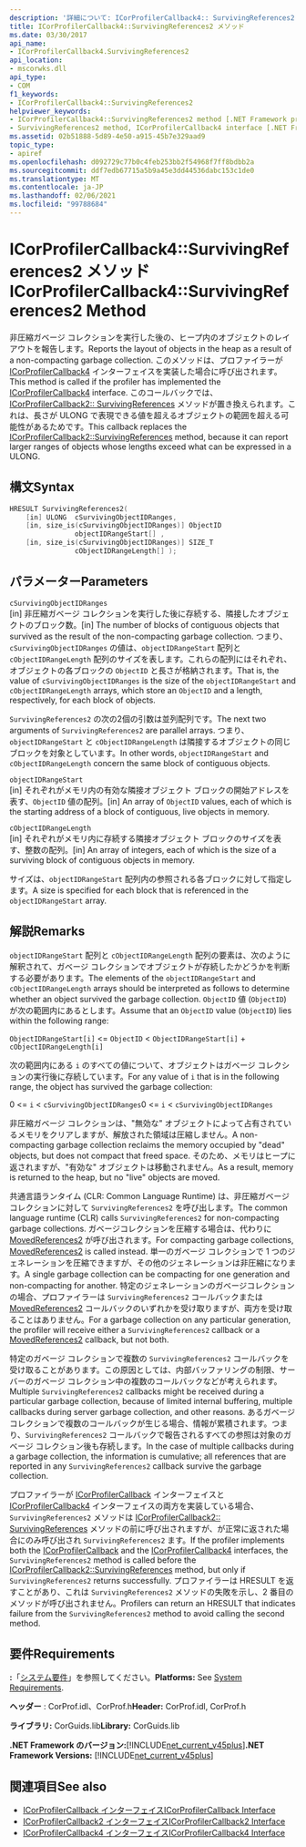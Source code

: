 ```yaml
---
description: '詳細について: ICorProfilerCallback4:: SurvivingReferences2 メソッド'
title: ICorProfilerCallback4::SurvivingReferences2 メソッド
ms.date: 03/30/2017
api_name:
- ICorProfilerCallback4.SurvivingReferences2
api_location:
- mscorwks.dll
api_type:
- COM
f1_keywords:
- ICorProfilerCallback4::SurvivingReferences2
helpviewer_keywords:
- ICorProfilerCallback4::SurvivingReferences2 method [.NET Framework profiling]
- SurvivingReferences2 method, ICorProfilerCallback4 interface [.NET Framework profiling]
ms.assetid: 02b51888-5d89-4e50-a915-45b7e329aad9
topic_type:
- apiref
ms.openlocfilehash: d092729c77b0c4feb253bb2f54968f7ff8bdbb2a
ms.sourcegitcommit: ddf7edb67715a5b9a45e3dd44536dabc153c1de0
ms.translationtype: MT
ms.contentlocale: ja-JP
ms.lasthandoff: 02/06/2021
ms.locfileid: "99788684"
---
```

# <a name="icorprofilercallback4survivingreferences2-method"></a><span data-ttu-id="1599c-103">ICorProfilerCallback4::SurvivingReferences2 メソッド</span><span class="sxs-lookup"><span data-stu-id="1599c-103">ICorProfilerCallback4::SurvivingReferences2 Method</span></span>

<span data-ttu-id="1599c-104">非圧縮ガベージ コレクションを実行した後の、ヒープ内のオブジェクトのレイアウトを報告します。</span><span class="sxs-lookup"><span data-stu-id="1599c-104">Reports the layout of objects in the heap as a result of a non-compacting garbage collection.</span></span> <span data-ttu-id="1599c-105">このメソッドは、プロファイラーが [ICorProfilerCallback4](icorprofilercallback4-interface.md) インターフェイスを実装した場合に呼び出されます。</span><span class="sxs-lookup"><span data-stu-id="1599c-105">This method is called if the profiler has implemented the [ICorProfilerCallback4](icorprofilercallback4-interface.md) interface.</span></span> <span data-ttu-id="1599c-106">このコールバックでは、 [ICorProfilerCallback2:: SurvivingReferences](icorprofilercallback2-survivingreferences-method.md) メソッドが置き換えられます。これは、長さが ULONG で表現できる値を超えるオブジェクトの範囲を超える可能性があるためです。</span><span class="sxs-lookup"><span data-stu-id="1599c-106">This callback replaces the [ICorProfilerCallback2::SurvivingReferences](icorprofilercallback2-survivingreferences-method.md) method, because it can report larger ranges of objects whose lengths exceed what can be expressed in a ULONG.</span></span>  
  
## <a name="syntax"></a><span data-ttu-id="1599c-107">構文</span><span class="sxs-lookup"><span data-stu-id="1599c-107">Syntax</span></span>  
  
```cpp  
HRESULT SurvivingReferences2(  
    [in] ULONG  cSurvivingObjectIDRanges,  
    [in, size_is(cSurvivingObjectIDRanges)] ObjectID  
                objectIDRangeStart[] ,  
    [in, size_is(cSurvivingObjectIDRanges)] SIZE_T  
                cObjectIDRangeLength[] );  
```  
  
## <a name="parameters"></a><span data-ttu-id="1599c-108">パラメーター</span><span class="sxs-lookup"><span data-stu-id="1599c-108">Parameters</span></span>  

 `cSurvivingObjectIDRanges`  
 <span data-ttu-id="1599c-109">[in] 非圧縮ガベージ コレクションを実行した後に存続する、隣接したオブジェクトのブロック数。</span><span class="sxs-lookup"><span data-stu-id="1599c-109">[in] The number of blocks of contiguous objects that survived as the result of the non-compacting garbage collection.</span></span> <span data-ttu-id="1599c-110">つまり、`cSurvivingObjectIDRanges` の値は、`objectIDRangeStart` 配列と `cObjectIDRangeLength` 配列のサイズを表します。これらの配列にはそれぞれ、オブジェクトの各ブロックの `ObjectID` と長さが格納されます。</span><span class="sxs-lookup"><span data-stu-id="1599c-110">That is, the value of `cSurvivingObjectIDRanges` is the size of the `objectIDRangeStart` and `cObjectIDRangeLength` arrays, which store an `ObjectID` and a length, respectively, for each block of objects.</span></span>  
  
 <span data-ttu-id="1599c-111">`SurvivingReferences2` の次の2個の引数は並列配列です。</span><span class="sxs-lookup"><span data-stu-id="1599c-111">The next two arguments of `SurvivingReferences2` are parallel arrays.</span></span> <span data-ttu-id="1599c-112">つまり、`objectIDRangeStart` と `cObjectIDRangeLength` は隣接するオブジェクトの同じブロックを対象としています。</span><span class="sxs-lookup"><span data-stu-id="1599c-112">In other words, `objectIDRangeStart` and `cObjectIDRangeLength` concern the same block of contiguous objects.</span></span>  
  
 `objectIDRangeStart`  
 <span data-ttu-id="1599c-113">[in] それぞれがメモリ内の有効な隣接オブジェクト ブロックの開始アドレスを表す、`ObjectID` 値の配列。</span><span class="sxs-lookup"><span data-stu-id="1599c-113">[in] An array of `ObjectID` values, each of which is the starting address of a block of contiguous, live objects in memory.</span></span>  
  
 `cObjectIDRangeLength`  
 <span data-ttu-id="1599c-114">[in] それぞれがメモリ内に存続する隣接オブジェクト ブロックのサイズを表す、整数の配列。</span><span class="sxs-lookup"><span data-stu-id="1599c-114">[in] An array of integers, each of which is the size of a surviving block of contiguous objects in memory.</span></span>  
  
 <span data-ttu-id="1599c-115">サイズは、`objectIDRangeStart` 配列内の参照される各ブロックに対して指定します。</span><span class="sxs-lookup"><span data-stu-id="1599c-115">A size is specified for each block that is referenced in the `objectIDRangeStart` array.</span></span>  
  
## <a name="remarks"></a><span data-ttu-id="1599c-116">解説</span><span class="sxs-lookup"><span data-stu-id="1599c-116">Remarks</span></span>  

 <span data-ttu-id="1599c-117">`objectIDRangeStart` 配列と `cObjectIDRangeLength` 配列の要素は、次のように解釈されて、ガベージ コレクションでオブジェクトが存続したかどうかを判断する必要があります。</span><span class="sxs-lookup"><span data-stu-id="1599c-117">The elements of the `objectIDRangeStart` and `cObjectIDRangeLength` arrays should be interpreted as follows to determine whether an object survived the garbage collection.</span></span> <span data-ttu-id="1599c-118">`ObjectID` 値 (`ObjectID`) が次の範囲内にあるとします。</span><span class="sxs-lookup"><span data-stu-id="1599c-118">Assume that an `ObjectID` value (`ObjectID`) lies within the following range:</span></span>  
  
 `ObjectIDRangeStart[i]` <= `ObjectID` < `ObjectIDRangeStart[i]` + `cObjectIDRangeLength[i]`  
  
 <span data-ttu-id="1599c-119">次の範囲内にある `i` のすべての値について、オブジェクトはガベージ コレクションの実行後に存続しています。</span><span class="sxs-lookup"><span data-stu-id="1599c-119">For any value of `i` that is in the following range, the object has survived the garbage collection:</span></span>  
  
 <span data-ttu-id="1599c-120">0 <= `i` < `cSurvivingObjectIDRanges`</span><span class="sxs-lookup"><span data-stu-id="1599c-120">0 <= `i` < `cSurvivingObjectIDRanges`</span></span>  
  
 <span data-ttu-id="1599c-121">非圧縮ガベージ コレクションは、"無効な" オブジェクトによって占有されているメモリをクリアしますが、解放された領域は圧縮しません。</span><span class="sxs-lookup"><span data-stu-id="1599c-121">A non-compacting garbage collection reclaims the memory occupied by "dead" objects, but does not compact that freed space.</span></span> <span data-ttu-id="1599c-122">そのため、メモリはヒープに返されますが、"有効な" オブジェクトは移動されません。</span><span class="sxs-lookup"><span data-stu-id="1599c-122">As a result, memory is returned to the heap, but no "live" objects are moved.</span></span>  
  
 <span data-ttu-id="1599c-123">共通言語ランタイム (CLR: Common Language Runtime) は、非圧縮ガベージ コレクションに対して `SurvivingReferences2` を呼び出します。</span><span class="sxs-lookup"><span data-stu-id="1599c-123">The common language runtime (CLR) calls `SurvivingReferences2` for non-compacting garbage collections.</span></span> <span data-ttu-id="1599c-124">ガベージコレクションを圧縮する場合は、代わりに [MovedReferences2](icorprofilercallback4-movedreferences2-method.md) が呼び出されます。</span><span class="sxs-lookup"><span data-stu-id="1599c-124">For compacting garbage collections, [MovedReferences2](icorprofilercallback4-movedreferences2-method.md) is called instead.</span></span> <span data-ttu-id="1599c-125">単一のガベージ コレクションで 1 つのジェネレーションを圧縮できますが、その他のジェネレーションは非圧縮になります。</span><span class="sxs-lookup"><span data-stu-id="1599c-125">A single garbage collection can be compacting for one generation and non-compacting for another.</span></span> <span data-ttu-id="1599c-126">特定のジェネレーションのガベージコレクションの場合、プロファイラーは `SurvivingReferences2` コールバックまたは [MovedReferences2](icorprofilercallback4-movedreferences2-method.md) コールバックのいずれかを受け取りますが、両方を受け取ることはありません。</span><span class="sxs-lookup"><span data-stu-id="1599c-126">For a garbage collection on any particular generation, the profiler will receive either a `SurvivingReferences2` callback or a [MovedReferences2](icorprofilercallback4-movedreferences2-method.md) callback, but not both.</span></span>  
  
 <span data-ttu-id="1599c-127">特定のガベージ コレクションで複数の `SurvivingReferences2` コールバックを受け取ることがあります。この原因としては、内部バッファリングの制限、サーバーのガベージ コレクション中の複数のコールバックなどが考えられます。</span><span class="sxs-lookup"><span data-stu-id="1599c-127">Multiple `SurvivingReferences2` callbacks might be received during a particular garbage collection, because of limited internal buffering, multiple callbacks during server garbage collection, and other reasons.</span></span> <span data-ttu-id="1599c-128">あるガベージ コレクションで複数のコールバックが生じる場合、情報が累積されます。つまり、`SurvivingReferences2` コールバックで報告されるすべての参照は対象のガベージ コレクション後も存続します。</span><span class="sxs-lookup"><span data-stu-id="1599c-128">In the case of multiple callbacks during a garbage collection, the information is cumulative; all references that are reported in any `SurvivingReferences2` callback survive the garbage collection.</span></span>  
  
 <span data-ttu-id="1599c-129">プロファイラーが [ICorProfilerCallback](icorprofilercallback-interface.md) インターフェイスと [ICorProfilerCallback4](icorprofilercallback4-interface.md) インターフェイスの両方を実装している場合、 `SurvivingReferences2` メソッドは [ICorProfilerCallback2:: SurvivingReferences](icorprofilercallback2-survivingreferences-method.md) メソッドの前に呼び出されますが、が正常に返された場合にのみ呼び出され `SurvivingReferences2` ます。</span><span class="sxs-lookup"><span data-stu-id="1599c-129">If the profiler implements both the [ICorProfilerCallback](icorprofilercallback-interface.md) and the [ICorProfilerCallback4](icorprofilercallback4-interface.md) interfaces, the `SurvivingReferences2` method is called before the [ICorProfilerCallback2::SurvivingReferences](icorprofilercallback2-survivingreferences-method.md) method, but only if `SurvivingReferences2` returns successfully.</span></span> <span data-ttu-id="1599c-130">プロファイラーは HRESULT を返すことがあり、これは `SurvivingReferences2` メソッドの失敗を示し、2 番目のメソッドが呼び出されません。</span><span class="sxs-lookup"><span data-stu-id="1599c-130">Profilers can return an HRESULT that indicates failure from the `SurvivingReferences2` method to avoid calling the second method.</span></span>  
  
## <a name="requirements"></a><span data-ttu-id="1599c-131">要件</span><span class="sxs-lookup"><span data-stu-id="1599c-131">Requirements</span></span>  

 <span data-ttu-id="1599c-132">**:**「[システム要件](../../get-started/system-requirements.md)」を参照してください。</span><span class="sxs-lookup"><span data-stu-id="1599c-132">**Platforms:** See [System Requirements](../../get-started/system-requirements.md).</span></span>  
  
 <span data-ttu-id="1599c-133">**ヘッダー** : CorProf.idl、CorProf.h</span><span class="sxs-lookup"><span data-stu-id="1599c-133">**Header:** CorProf.idl, CorProf.h</span></span>  
  
 <span data-ttu-id="1599c-134">**ライブラリ:** CorGuids.lib</span><span class="sxs-lookup"><span data-stu-id="1599c-134">**Library:** CorGuids.lib</span></span>  
  
 <span data-ttu-id="1599c-135">**.NET Framework のバージョン:**[!INCLUDE[net_current_v45plus](../../../../includes/net-current-v45plus-md.md)]</span><span class="sxs-lookup"><span data-stu-id="1599c-135">**.NET Framework Versions:** [!INCLUDE[net_current_v45plus](../../../../includes/net-current-v45plus-md.md)]</span></span>  
  
## <a name="see-also"></a><span data-ttu-id="1599c-136">関連項目</span><span class="sxs-lookup"><span data-stu-id="1599c-136">See also</span></span>

- [<span data-ttu-id="1599c-137">ICorProfilerCallback インターフェイス</span><span class="sxs-lookup"><span data-stu-id="1599c-137">ICorProfilerCallback Interface</span></span>](icorprofilercallback-interface.md)
- [<span data-ttu-id="1599c-138">ICorProfilerCallback2 インターフェイス</span><span class="sxs-lookup"><span data-stu-id="1599c-138">ICorProfilerCallback2 Interface</span></span>](icorprofilercallback2-interface.md)
- [<span data-ttu-id="1599c-139">ICorProfilerCallback4 インターフェイス</span><span class="sxs-lookup"><span data-stu-id="1599c-139">ICorProfilerCallback4 Interface</span></span>](icorprofilercallback4-interface.md)
